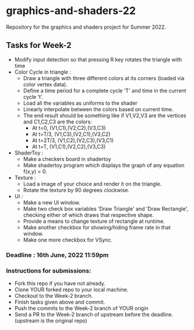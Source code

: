 # graphics-and-shaders-22
Repository for the graphics and shaders project for Summer 2022.
## Tasks for Week-2
- Modify input detection so that pressing R key rotates the triangle with time
- Color Cycle in triangle :
  - Draw a triangle with three different colors at its corners (loaded via color vertex data).
  - Define a time period for a complete cycle 'T' and time in the current cycle 't'.
  - Load all the variables as uniforms to the shader
  - Linearly interpolate between the colors based on current time.
  - The end result should be something like if V1,V2,V3 are the vertices and C1,C2,C3 are the colors:
    - At t=0, (V1,C1),(V2,C2),(V3,C3)
    - At t=T/3, (V1,C3),(V2,C1),(V3,C2)
    - At t=2T/3, (V1,C2),(V2,C3),(V3,C1)
    - At t=T, (V1,C1),(V2,C2),(V3,C3)
- ShaderToy : 
  - Make a checkers board in shadertoy
  - Make shadertoy program which displays the graph of any equation f(x,y) = 0.
- Texture : 
  - Load a image of your choice and render it on the triangle.
  - Rotate the texture by 90 degrees clockwise.
- UI : 
  - Make a new UI window.
  - Make two check box variables 'Draw Triangle' and 'Draw Rectangle', checking either of which draws that respective shape.
  - Provide a means to change texture of rectangle at runtime.
  - Make another checkbox for showing/hiding frame rate in that window.
  - Make one more checkbox for VSync.
### Deadline : 16th June, 2022 11:59pm
### Instructions for submissions:
- Fork this repo if you have not already.
- Clone YOUR forked repo to your local machine.
- Checkout to the Week-2 branch.
- Finish tasks given above and commit.
- Push the commits to the Week-2 branch of YOUR origin
- Send a PR to the Week-2 branch of upstream before the deadline. (upstream is the original repo)